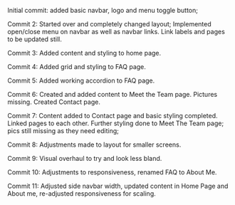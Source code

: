 Initial commit: added basic navbar, logo and menu toggle button;

Commit 2: Started over and completely changed layout; Implemented open/close menu on navbar as well as navbar links. Link labels and pages to be updated still. 

Commit 3: Added content and styling to home page.

Commit 4: Added grid and styling to FAQ page. 

Commit 5: Added working accordion to FAQ page. 

Commit 6: Created and added content to Meet the Team page. 
            Pictures missing. 
          Created Contact page. 

Commit 7: Content added to Contact page and basic styling completed. 
          Linked pages to each other. 
          Further styling done to Meet The Team page; pics still missing as they need editing;

Commit 8: Adjustments made to layout for smaller screens.

Commit 9: Visual overhaul to try and look less bland. 

Commit 10: Adjustments to responsiveness, renamed FAQ to About Me. 

Commit 11: Adjusted side navbar width, updated content in Home Page and About me, re-adjusted responsiveness for scaling. 